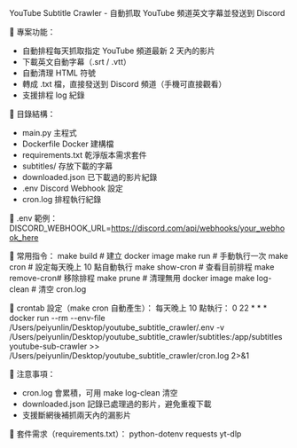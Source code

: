 YouTube Subtitle Crawler - 自動抓取 YouTube 頻道英文字幕並發送到 Discord

📌 專案功能：

- 自動排程每天抓取指定 YouTube 頻道最新 2 天內的影片
- 下載英文自動字幕（.srt / .vtt）
- 自動清理 HTML 符號
- 轉成 .txt 檔，直接發送到 Discord 頻道（手機可直接觀看）
- 支援排程 log 紀錄

📌 目錄結構：

- main.py 主程式
- Dockerfile Docker 建構檔
- requirements.txt 乾淨版本需求套件
- subtitles/ 存放下載的字幕
- downloaded.json 已下載過的影片紀錄
- .env Discord Webhook 設定
- cron.log 排程執行紀錄

📌 .env 範例：
DISCORD_WEBHOOK_URL=https://discord.com/api/webhooks/your_webhook_here

📌 常用指令：
make build # 建立 docker image
make run # 手動執行一次
make cron # 設定每天晚上 10 點自動執行
make show-cron # 查看目前排程
make remove-cron# 移除排程
make prune # 清理無用 docker image
make log-clean # 清空 cron.log

📌 crontab 設定（make cron 自動產生）：
每天晚上 10 點執行：
0 22 \* \* \* docker run --rm --env-file /Users/peiyunlin/Desktop/youtube_subtitle_crawler/.env -v /Users/peiyunlin/Desktop/youtube_subtitle_crawler/subtitles:/app/subtitles youtube-sub-crawler >> /Users/peiyunlin/Desktop/youtube_subtitle_crawler/cron.log 2>&1

📌 注意事項：

- cron.log 會累積，可用 make log-clean 清空
- downloaded.json 記錄已處理過的影片，避免重複下載
- 支援斷網後補抓兩天內的漏影片

📌 套件需求（requirements.txt）：
python-dotenv
requests
yt-dlp
